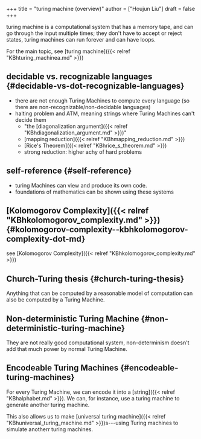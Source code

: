 +++
title = "turing machine (overview)"
author = ["Houjun Liu"]
draft = false
+++

turing machine is a computational system that has a memory tape, and can go through the input multiple times; they don't have to accept or reject states, turing machines can run forever and can have loops.

For the main topic, see [turing machine]({{< relref "KBhturing_machinea.md" >}})


## decidable vs. recognizable languages {#decidable-vs-dot-recognizable-languages}

-   there are not enough Turing Machines to compute every language (so there are non-recognizable/non-decidable languages)
-   halting problem and ATM, meaning strings where Turing Machines can't decide them
    -   "the [diagonalization argument]({{< relref "KBhdiagonalization_argument.md" >}})"
    -   [mapping reduction]({{< relref "KBhmapping_reduction.md" >}})
    -   [Rice's Theorem]({{< relref "KBhrice_s_theorem.md" >}})
    -   strong reduction: higher achy of hard problems


## self-reference {#self-reference}

-   turing Machines can view and produce its own code.
-   foundations of mathematics can be shown using these systems


## [Kolomogorov Complexity]({{< relref "KBhkolomogorov_complexity.md" >}}) {#kolomogorov-complexity--kbhkolomogorov-complexity-dot-md}

see [Kolomogorov Complexity]({{< relref "KBhkolomogorov_complexity.md" >}})


## Church-Turing thesis {#church-turing-thesis}

Anything that can be computed by a reasonable model of computation can also be computed by a Turing Machine.


## Non-deterministic Turing Machine {#non-deterministic-turing-machine}

They are not really good computational system, non-determinism doesn't add that much power by normal Turing Machine.


## Encodeable Turing Machines {#encodeable-turing-machines}

For every Turing Machine, we can encode it into a [string]({{< relref "KBhalphabet.md" >}}). We can, for instance, use a turing machine to generate another turing machine.

This also allows us to make [universal turing machine]({{< relref "KBhuniversal_turing_machine.md" >}})s---using Turing machines to simulate anotherr turing machines.
